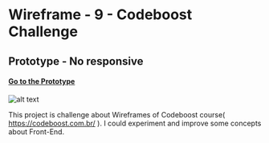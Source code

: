 # Wireframe - 9 - Codeboost Challenge

## Prototype - No responsive

#### [Go to the Prototype ](https://henriquegoncalvessilva.github.io/supergetmobile/index.html)

![alt text](https://i.ibb.co/5vzZHRH/wireframe-9.gif)

This project is challenge about Wireframes of Codeboost course( https://codeboost.com.br/ ). I could experiment and improve some concepts about Front-End.
